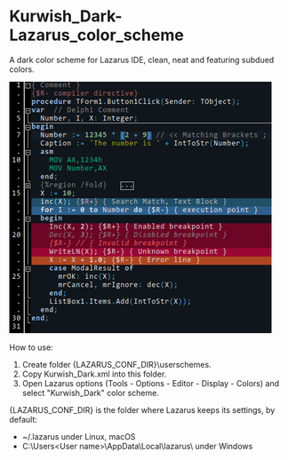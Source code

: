 # Kurwish_Dark-Lazarus_color_scheme
A dark color scheme for Lazarus IDE, clean, neat and featuring subdued colors.

![Screenshot](Screenshots/Kurwish.png)


How to use:
1. Create folder {LAZARUS_CONF_DIR}\userschemes.
2. Copy Kurwish_Dark.xml into this folder.
3. Open Lazarus options (Tools - Options - Editor - Display - Colors) and select "Kurwish_Dark" color scheme.

{LAZARUS_CONF_DIR} is the folder where Lazarus keeps its settings, by default:
- ~/.lazarus under Linux, macOS
- C:\Users\<User name>\AppData\Local\lazarus\ under Windows
